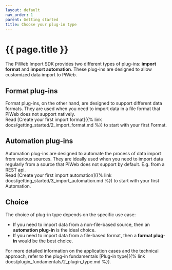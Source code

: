 ```yaml
---
layout: default
nav_order: 1
parent: Getting started
title: Choose your plug-in type
---
```


<!---
Ziele:
- erste Entscheidungshilfe für Modultypen geben
    
Inhalt:
- Unterschiede von Modultypen erwähnen
- Entscheidungsgrundlage geben ("wenn du das machen willst, dann wähle Modultyp..., wenn du das machen willst dann...")
- für genauere Beschreibung der Anwendungsfälle und des technischen Ansatzes auf Kapitel in "Plug-in fundamentals" verweisen
- ggf. dieses Kapitel in vorheriges Kapitel (Create your first plug-in) als letzten Absatz integrieren
--->

# {{ page.title }}
The PiWeb Import SDK provides two different types of plug-ins: **import format** and **import automation**. These plug-ins are designed to allow customized data import to PiWeb.

## Format plug-ins
Format plug-ins, on the other hand, are designed to support different data formats. They are used when you need to import data in a file format that PiWeb does not support natively.\
Read [Create your first import format]({% link docs/getting_started/2_import_format.md %}) to start with your first Format.

## Automation plug-ins
Automation plug-ins are designed to automate the process of data import from various sources. They are ideally used when you need to import data regularly from a source that PiWeb does not support by default. E.g. from a REST api.\
Read [Create your first import automation]({% link docs/getting_started/3_import_automation.md %}) to start with your first Automation.

## Choice
The choice of plug-in type depends on the specific use case:

- If you need to import data from a non-file-based source, then an **automation plug-in** is the ideal choice.
- If you need to import data from a file-based format, then a **format plug-in** would be the best choice.

For more detailed information on the application cases and the technical approach, refer to the plug-in fundamentals [Plug-in type]({% link docs/plugin_fundamentals/2_plugin_type.md %}).
